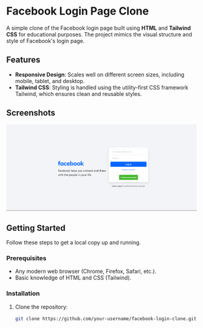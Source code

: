 ﻿# Facebook Login Page Clone

A simple clone of the Facebook login page built using **HTML** and **Tailwind CSS** for educational purposes. The project mimics the visual structure and style of Facebook's login page.

## Features

- **Responsive Design**: Scales well on different screen sizes, including mobile, tablet, and desktop.
- **Tailwind CSS**: Styling is handled using the utility-first CSS framework Tailwind, which ensures clean and reusable styles.

## Screenshots

![Facebook Login Clone](./Assets/fb.png)

## Getting Started

Follow these steps to get a local copy up and running.

### Prerequisites

- Any modern web browser (Chrome, Firefox, Safari, etc.).
- Basic knowledge of HTML and CSS (Tailwind).

### Installation

1. Clone the repository:
   ```bash
   git clone https://github.com/your-username/facebook-login-clone.git
